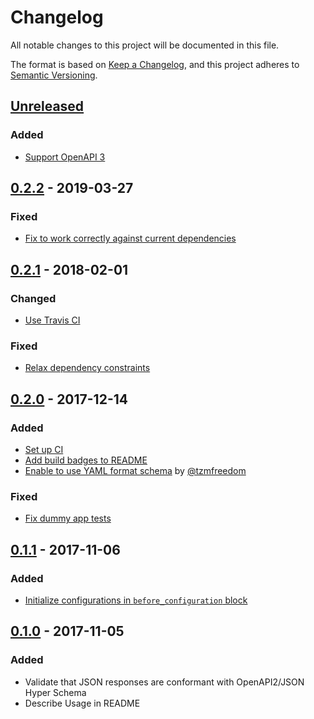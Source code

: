 # Changelog

All notable changes to this project will be documented in this file.

The format is based on [Keep a Changelog](https://keepachangelog.com/en/1.0.0/),
and this project adheres to [Semantic Versioning](https://semver.org/spec/v2.0.0.html).

## [Unreleased](https://github.com/kymmt90/schema_conformist/compare/v0.2.2...HEAD)

### Added

- [Support OpenAPI 3](https://github.com/kymmt90/schema_conformist/pull/15)

## [0.2.2](https://github.com/kymmt90/schema_conformist/compare/v0.2.1...v.0.2.2) - 2019-03-27

### Fixed

- [Fix to work correctly against current dependencies](https://github.com/kymmt90/schema_conformist/pull/11)

## [0.2.1](https://github.com/kymmt90/schema_conformist/compare/v0.2.0...v0.2.1) - 2018-02-01

### Changed

- [Use Travis CI](https://github.com/kymmt90/schema_conformist/pull/8)

### Fixed

- [Relax dependency constraints](https://github.com/kymmt90/schema_conformist/pull/7)

## [0.2.0](https://github.com/kymmt90/schema_conformist/compare/v0.1.1...v0.2.0) - 2017-12-14

### Added

- [Set up CI](https://github.com/kymmt90/schema_conformist/pull/2)
- [Add build badges to README](https://github.com/kymmt90/schema_conformist/pull/3)
- [Enable to use YAML format schema](https://github.com/kymmt90/schema_conformist/pull/5) by [@tzmfreedom](https://github.com/tzmfreedom)

### Fixed

- [Fix dummy app tests](https://github.com/kymmt90/schema_conformist/pull/4)

## [0.1.1](https://github.com/kymmt90/schema_conformist/compare/v0.1.0...v0.1.1) - 2017-11-06

### Added

- [Initialize configurations in `before_configuration` block](https://github.com/kymmt90/schema_conformist/pull/1)

## [0.1.0](https://github.com/kymmt90/schema_conformist/releases/tag/v0.1.0) - 2017-11-05

### Added

- Validate that JSON responses are conformant with OpenAPI2/JSON Hyper Schema
- Describe Usage in README
